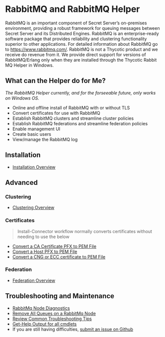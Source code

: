 [title]: # (RabbitMq and RabbitMQ Helper)
[tags]: # (rabbitmq,helper,powershell,cmdlet)
[priority]: # (1)

# RabbitMQ and RabbitMQ Helper

RabbitMQ is an important component of Secret Server’s on-premises environment, providing a robust framework for queuing messages between Secret Server and its Distributed Engines. RabbitMQ is an enterprise-ready software package that provides reliability and clustering functionality superior to other applications. For detailed information about RabbitMQ go to https://www.rabbitmq.com/. RabbitMQ is not a Thycotic product and we receive do revenue from it. We provide direct support for versions of RabbitMQ/Erlang only when they are installed through the Thycotic Rabbit MQ Helper in Windows.

## What can the Helper do for Me?

*The RabbitMQ Helper currently, and for the forseeable future, only works on Windows OS.*

- Online and offline install of RabbitMQ with or without TLS
- Convert certificates for use with RabbitMQ
- Establish RabbitMQ clusters and streamline cluster policies
- Establish RabbitMQ federations and streamline federation policies
- Enable management UI
- Create basic users
- View/manage the RabbitMQ log 

## Installation
   - [Installation Overview](installation/index.md)

## Advanced

### Clustering
   - [Clustering Overview](clustering/index.md)

### Certificates 
> Install-Connector workflow normally converts certificates without needing to use the below

- [Convert a CA Certificate PFX to PEM File](certificate/convert-cacerttopem.md)
- [Convert a Host PFX to PEM File](certificate/convert-pfxtopem.md)
- [Convert a CNG or ECC certificate to PEM File](certificate/convert-cngecctopem.md)


### Federation
- [Federation Overview](federation/index.md)


## Troubleshooting and Maintenance
   - [RabbitMq Node Diagnostics](management/node-diagnostics.md)
   - [Remove All Queues on a RabbitMq Node](management/remove-all-queues.md)
   - [Review Common Troubleshooting Tips](troubleshooting.md)
   - [Get-Help Output for all cmdlets](get-help/index.md)
   - If you are still having difficulties, [submit an issue on Github](https://github.com/thycotic/rabbitmq-helper/issues)
